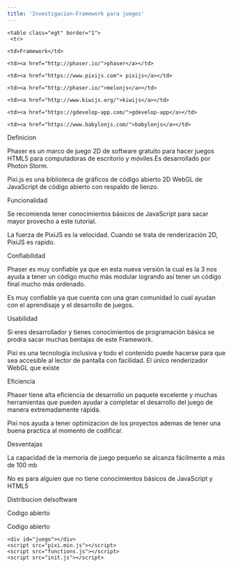 ```yaml
---
title: 'Investigacion-Framework para juegos'
---
```


<html lang="en">
<head>
    <meta charset="UTF-8">
    <meta name="viewport" content="width=device-width, initial-scale=1.0">
    <meta http-equiv="X-UA-Compatible" content="ie=edge">
    <title>Game basic pixi</title>
    <link rel="stylesheet" href="style.css">
</head>
<body>
    
    <table class="egt" border="1">
	 <tr>	

    <td>Framework</td>

    <td><a href="http://phaser.io/">phaser</a></td>
    
	<td><a href="https://www.pixijs.com"> pixijs</a></td>

    <td><a href="http://phaser.io/">melonjs</a></td>

    <td><a href="http://www.kiwijs.org/">kiwijs</a></td>

    <td><a href="https://gdevelop-app.com/">gdevelop-app</a></td>

    <td><a href="https://www.babylonjs.com/">babylonjs</a></td>
  </tr>
  <tr>
  	<td>Definicion</td>
    <td><p>Phaser es un marco de juego 2D de software gratuito para hacer juegos HTML5 para computadoras de escritorio y móviles.Es desarrollado por Photon Storm.</p></td>
    <td><p>Pixi.js es una biblioteca de gráficos de código abierto 2D WebGL de JavaScript de código abierto con respaldo de lienzo.</p></td>
    <td><p></p></td>
  </tr>
  <tr>
    <td>Funcionalidad</td>
    <td><p>Se recomienda tener conocimientos básicos de JavaScript para sacar mayor provecho a este tutorial.</p></td>
    <td><p>La fuerza de PixiJS es la velocidad. Cuando se trata de renderización 2D, PixiJS es rapido.</p></td>
  </tr>
  <tr>
    <td>Confiabilidad</td>
    <td><p>Phaser es muy confiable ya que  en esta nueva versión  la cual es la 3 nos ayuda a tener un código mucho más modular logrando así tener un código final mucho más ordenado.</p></td>
    <td><p>Es muy confiable ya que cuenta con una gran comunidad lo cual ayudan con el aprendisaje y el desarrollo de juegos.</p></td>
  </tr>
  <tr>
    <td> Usabilidad</td>
    <td><p>Si eres desarrollador y tienes conocimientos de programación básica se prodra sacar muchas bentajas de este Framework.</p></td>
    <td><p>Pixi es una tecnología inclusiva y todo el contenido puede hacerse para que sea accesible al lector de pantalla con facilidad. El único renderizador WebGL que existe</p></td>
  </tr>
  <tr>
    <td>Eficiencia</td>
    <td><p>Phaser tiene alta eficiencia de desarrollo un paquete excelente y muchas herramientas que pueden ayudar a completar el desarrollo del juego de manera extremadamente rápida.</p></td>
    <td><p>Pixi nos ayuda a tener optimizacion de los proyectos ademas de tener una buena practica al momento de codificar.</p></td>
    <tr>
    <td>Desventajas</td>
    <td><p> La capacidad de la memoria de juego pequeño se alcanza fácilmente a más de 100 mb</p></td>
    <td><p>No es para alguien que no tiene conocimientos básicos de JavaScript y HTML5</p> </td>
  	</tr>
  	<td>Distribucion delsoftware</td>
    <td><p>Codigo abierto</p></td>
    <td><p>Codigo abierto</p></td>
  </tr>
</table>
    
    
    <div id="juego"></div>
    <script src="pixi.min.js"></script>
    <script src="functions.js"></script>
    <script src="init.js"></script>
</body>
</html>